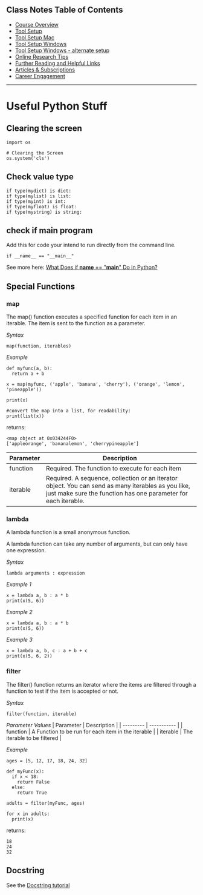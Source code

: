 ## Class Notes Table of Contents

-   [Course Overview](README.md)
-   [Tool Setup](1_DU_tool_setup.md)
-   [Tool Setup Mac](1.1_DU_tool_setup_mac.md)
-   [Tool Setup Windows](1.2_DU_tool_setup_windows.md)
-   [Tool Setup Windows - alternate setup](1.2.1_DU_tool_setup_windows_WSL.md)
-   [Online Research Tips](2_Online_Research_Tips.md)
-   [Further Reading and Helpful Links](3_Further_Reading_and_Helpful_Links.md)
-   [Articles & Subscriptions](4_Articles_and_subscriptions.md)
-   [Career Engagement](6_Useful_Python.md)

----------------------------------------------

# Useful Python Stuff

## Clearing the screen
```
import os
 
# Clearing the Screen
os.system('cls')
```
## Check value type
```
if type(mydict) is dict:
if type(mylist) is list:
if type(myint) is int:
if type(myfloat) is float:
if type(mystring) is string:
```

## check if main program

Add this for code your intend to run directly from the command line.

```
if __name__ == "__main__"
```

See more here: [What Does if __name__ == "__main__" Do in Python?](https://realpython.com/if-name-main-python/)

## Special Functions

### map
The map() function executes a specified function for each item in an iterable. The item is sent to the function as a parameter.

*Syntax*
```
map(function, iterables)
```

*Example*
```
def myfunc(a, b):
  return a + b

x = map(myfunc, ('apple', 'banana', 'cherry'), ('orange', 'lemon', 'pineapple'))

print(x)

#convert the map into a list, for readability:
print(list(x))
```
returns:
```
<map object at 0x034244F0>
['appleorange', 'bananalemon', 'cherrypineapple']
```

| Parameter | Description |
| --------- | ----------- |
|function | Required. The function to execute for each item
|iterable | Required. A sequence, collection or an iterator object. You can send as many iterables as you like, just make sure the function has one parameter for each iterable.


### lambda
A lambda function is a small anonymous function.

A lambda function can take any number of arguments, but can only have one expression.

*Syntax*
```
lambda arguments : expression
```

*Example 1*
```
x = lambda a, b : a * b
print(x(5, 6))
```

*Example 2*
```
x = lambda a, b : a * b
print(x(5, 6))
```

*Example 3*
```
x = lambda a, b, c : a + b + c
print(x(5, 6, 2))
```
### filter
The filter() function returns an iterator where the items are filtered through a function to test if the item is accepted or not.

*Syntax*

```
filter(function, iterable)
```

*Parameter Values*
| Parameter | Description |
| --------- | ----------- |
| function | A Function to be run for each item in the iterable |
| iterable | The iterable to be filtered |

*Example*
```
ages = [5, 12, 17, 18, 24, 32]

def myFunc(x):
  if x < 18:
    return False
  else:
    return True

adults = filter(myFunc, ages)

for x in adults:
  print(x)
```

returns:
```
18
24
32
```

## Docstring

See the [Docstring tutorial]()